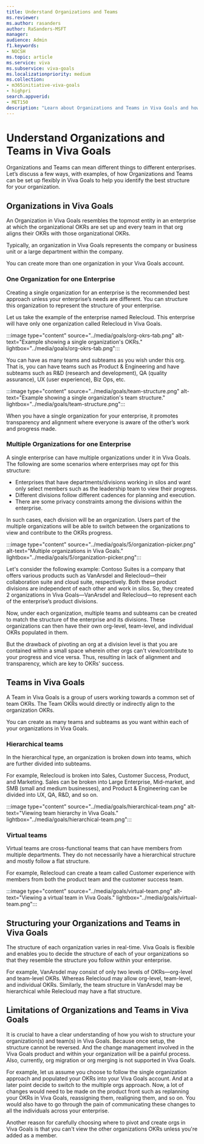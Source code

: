 ```yaml
---
title: Understand Organizations and Teams
ms.reviewer: 
ms.author: rasanders
author: RaSanders-MSFT
manager: 
audience: Admin
f1.keywords:
- NOCSH
ms.topic: article
ms.service: viva
ms.subservice: viva-goals
ms.localizationpriority: medium
ms.collection:  
- m365initiative-viva-goals
- highpri  
search.appverid:
- MET150
description: "Learn about Organizations and Teams in Viva Goals and how to structure them. "
---
```


# Understand Organizations and Teams in Viva Goals 

Organizations and Teams can mean different things to different enterprises. Let’s discuss a few ways, with examples, of how Organizations and Teams can be set up flexibly in Viva Goals to help you identify the best structure for your organization. 

## Organizations in Viva Goals 

An Organization in Viva Goals resembles the topmost entity in an enterprise at which the organizational OKRs are set up and every team in that org aligns their OKRs with those organizational OKRs.  

Typically, an organization in Viva Goals represents the company or business unit or a large department within the company.  

You can create more than one organization in your Viva Goals account. 

### One Organization for one Enterprise 

Creating a single organization for an enterprise is the recommended best approach unless your enterprise’s needs are different. You can structure this organization to represent the structure of your enterprise. 

Let us take the example of the enterprise named Relecloud. This enterprise will have only one organization called Relecloud in Viva Goals.  

:::image type="content" source="../media/goals/org-okrs-tab.png" alt-text="Example showing a single organization's OKRs." lightbox="../media/goals/org-okrs-tab.png":::

You can have as many teams and subteams as you wish under this org. That is, you can have teams such as Product & Engineering and have subteams such as R&D (research and development), QA (quality assurance), UX (user experience), Biz Ops, etc. 

:::image type="content" source="../media/goals/team-structure.png" alt-text="Example showing a single organization's team structure." lightbox="../media/goals/team-structure.png":::

When you have a single organization for your enterprise, it promotes transparency and alignment where everyone is aware of the other’s work and progress made. 

### Multiple Organizations for one Enterprise 

A single enterprise can have multiple organizations under it in Viva Goals. The following are some scenarios where enterprises may opt for this structure: 

  - Enterprises that have departments/divisions working in silos and want only select members such as the leadership team to view their progress.
  - Different divisions follow different cadences for planning and execution.  
  - There are some privacy constraints among the divisions within the enterprise.

In such cases, each division will be an organization. Users part of the multiple organizations will be able to switch between the organizations to view and contribute to the OKRs progress. 

:::image type="content" source="../media/goals/5/organization-picker.png" alt-text="Multiple organizations in Viva Goals." lightbox="../media/goals/5/organization-picker.png":::

Let's consider the following example: Contoso Suites is a company that offers various products such as VanArsdel and Relecloud—their collaboration suite and cloud suite, respectively. Both these product divisions are independent of each other and work in silos. So, they created 2 organizations in Viva Goals—VanArsdel and Relecloud—to represent each of the enterprise’s product divisions.  

Now, under each organization, multiple teams and subteams can be created to match the structure of the enterprise and its divisions. These organizations can then have their own org-level, team-level, and individual OKRs populated in them. 

But the drawback of pivoting an org at a division level is that you are contained within a small space wherein other orgs can't view/contribute to your progress and vice versa. Thus, resulting in lack of alignment and transparency, which are key to OKRs' success. 

## Teams in Viva Goals 

A Team in Viva Goals is a group of users working towards a common set of team OKRs. The Team OKRs would directly or indirectly align to the organization OKRs.  

You can create as many teams and subteams as you want within each of your organizations in Viva Goals. 

### Hierarchical teams 

In the hierarchical type, an organization is broken down into teams, which are further divided into subteams.  

For example, Relecloud is broken into Sales, Customer Success, Product, and Marketing. Sales can be broken into Large Enterprise, Mid-market, and SMB (small and medium businesses), and Product & Engineering can be divided into UX, QA, R&D, and so on. 

:::image type="content" source="../media/goals/hierarchical-team.png" alt-text="Viewing team hierarchy in Viva Goals." lightbox="../media/goals/hierarchical-team.png":::

### Virtual teams 

Virtual teams are cross-functional teams that can have members from multiple departments. They do not necessarily have a hierarchical structure and mostly follow a flat structure. 

For example, Relecloud can create a team called Customer experience with members from both the product team and the customer success team. 

:::image type="content" source="../media/goals/virtual-team.png" alt-text="Viewing a virtual team in Viva Goals." lightbox="../media/goals/virtual-team.png":::

## Structuring your Organizations and Teams in Viva Goals 

The structure of each organization varies in real-time. Viva Goals is flexible and enables you to decide the structure of each of your organizations so that they resemble the structure you follow within your enterprise. 

For example, VanArsdel may consist of only two levels of OKRs—org-level and team-level OKRs. Whereas Relecloud may allow org-level, team-level, and individual OKRs. Similarly, the team structure in VanArsdel may be hierarchical while Relecloud may have a flat structure.  

## Limitations of Organizations and Teams in Viva Goals 

It is crucial to have a clear understanding of how you wish to structure your organization(s) and team(s) in Viva Goals. Because once setup, the structure cannot be reversed. And the change management involved in the Viva Goals product and within your organization will be a painful process. Also, currently, org migration or org merging is not supported in Viva Goals. 

For example, let us assume you choose to follow the single organization approach and populated your OKRs into your Viva Goals account. And at a later point decide to switch to the multiple orgs approach. Now, a lot of changes would need to be made on the product front such as replanning your OKRs in Viva Goals, reassigning them, realigning them, and so on. You would also have to go through the pain of communicating these changes to all the individuals across your enterprise.  

Another reason for carefully choosing where to pivot and create orgs in Viva Goals is that you can't view the other organizations OKRs unless you're added as a member. 
